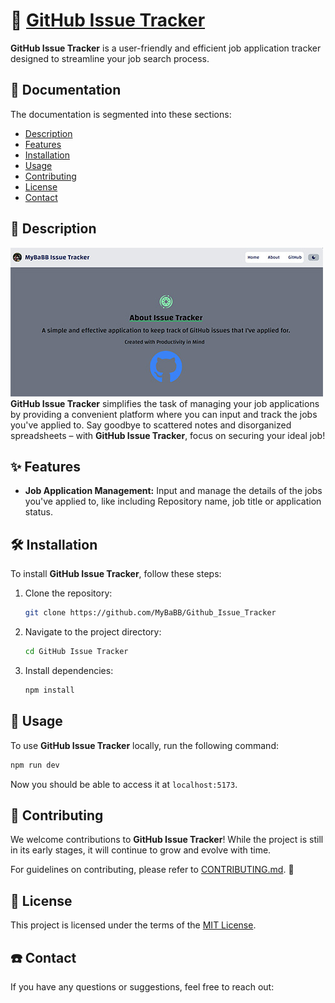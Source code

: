 # 💼 [GitHub Issue Tracker](https://mybabb.github.io/Github_Issue_Tracker/)

**GitHub Issue Tracker** is a user-friendly and efficient job application tracker designed to streamline your job search process.

## 📝 Documentation

The documentation is segmented into these sections:

- [Description](#-description)
- [Features](#-features)
- [Installation](#%EF%B8%8F-installation)
- [Usage](#-usage)
- [Contributing](#-contributing)
- [License](#-license)
- [Contact](#%EF%B8%8F-contact)

## 👀 Description
![image](./Readmeimage.jpg)
**GitHub Issue Tracker** simplifies the task of managing your job applications by providing a convenient platform where you can input and track the jobs you've applied to. Say goodbye to scattered notes and disorganized spreadsheets – with **GitHub Issue Tracker**, focus on securing your ideal job!

## ✨ Features

- **Job Application Management:** Input and manage the details of the jobs you've applied to, like including Repository name, job title or application status.

## 🛠️ Installation

To install **GitHub Issue Tracker**, follow these steps:

1. Clone the repository:

    ```bash
    git clone https://github.com/MyBaBB/Github_Issue_Tracker
    ```

2. Navigate to the project directory:

    ```bash
    cd GitHub Issue Tracker
    ```

3. Install dependencies:

    ```bash
    npm install
    ```

## 🚀 Usage

To use **GitHub Issue Tracker** locally, run the following command:

```bash
npm run dev
````

Now you should be able to access it at `localhost:5173`.

## 🤝 Contributing

We welcome contributions to **GitHub Issue Tracker**! While the project is still in its early stages, it will continue to grow and evolve with time.

For guidelines on contributing, please refer to [CONTRIBUTING.md](CONTRIBUTING.md). 🤗

## 📄 License

This project is licensed under the terms of the [MIT License](LICENSE).

## ☎️ Contact

If you have any questions or suggestions, feel free to reach out:

<p align="left">

